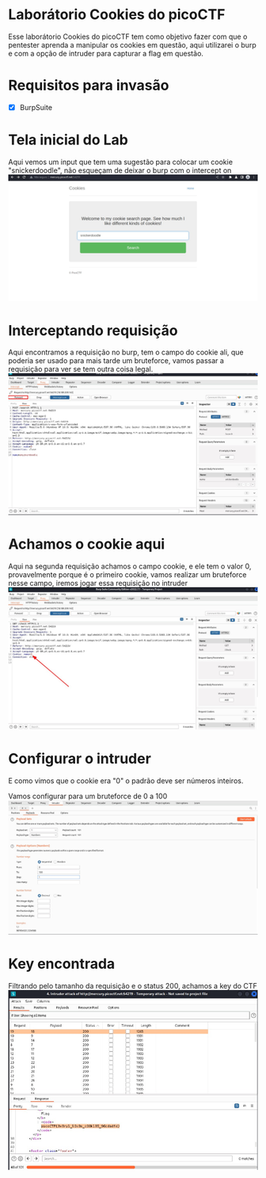 # Laborátorio Cookies do picoCTF

Esse laborátorio Cookies do picoCTF tem como objetivo fazer com que o pentester aprenda a manipular os cookies em questão, aqui utilizarei o burp e com a opção de intruder para capturar a flag em questão.


# Requisitos para invasão
- [x] BurpSuite



# Tela inicial do Lab

Aqui vemos um input que tem uma sugestão para colocar um cookie "snickerdoodle", não esqueçam de deixar o burp com o intercept on
![vuln2.jpg](img/telainicial.jpeg)

# Interceptando requisição
Aqui encontramos a requisição no burp, tem o campo do cookie ali, que poderia ser usado para mais tarde um bruteforce, vamos passar a requisição para ver se tem outra coisa legal.
![vuln2.jpg](img/interceptei_primeira_requisição.jpeg)

# Achamos o cookie aqui
Aqui na segunda requisição achamos o campo cookie, e ele tem o valor 0, provavelmente porque é o primeiro cookie, vamos realizar um bruteforce nesse campo, iremos jogar essa requisição no intruder
![vuln2.jpg](img/segunda_requisição_com_cookie.jpeg)

# Configurar o intruder
E como vimos que o cookie era "0" o padrão deve ser números inteiros.

Vamos configurar para um bruteforce de 0 a 100
![vuln2.jpg](img/configurei_o_intruder.jpeg)

# Key encontrada
Filtrando pelo tamanho da requisição e o status 200, achamos a key do CTF
![vuln2.jpg](img/achei_a_key.jpeg)

